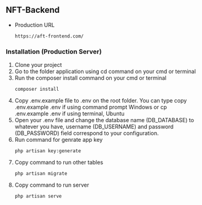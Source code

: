 ## NFT-Backend
- Production URL 
   ```
   https://aft-frontend.com/
   ```
### Installation (Production Server)
1. Clone your project
2. Go to the folder application using cd command on your cmd or terminal
3. Run the composer install command on your cmd or terminal
   ```
   composer install
   ```
5. Copy .env.example file to .env on the root folder. You can type copy .env.example .env if using command prompt Windows or cp .env.example .env if using terminal, Ubuntu
6. Open your .env file and change the database name (DB_DATABASE) to whatever you have, username (DB_USERNAME) and password (DB_PASSWORD) field correspond to your configuration.
7. Run command for genrate app key
   ```
   php artisan key:generate
   ```
8. Copy command to run other tables  
   ```
   php artisan migrate
   ```
9. Copy command to run server
   ```
   php artisan serve
   ```

